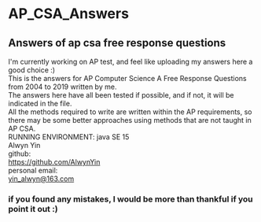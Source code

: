 # AP_CSA_Answers
## Answers of ap csa free response questions
I'm currently working on AP test, and feel like uploading my answers here a good choice :)<br/>
This is the answers for AP Computer Science A Free Response Questions from 2004 to 2019 written by me.<br/>
The answers here have all been tested if possible, and if not, it will be indicated in the file.<br/>
All the methods required to write are written within the AP requirements, so there may be some better approaches using methods that are not taught in AP CSA.<br/>
RUNNING ENVIRONMENT: java SE 15<br/>
Alwyn Yin<br/>
github:<br/>
https://github.com/AlwynYin <br/>
personal email:<br/>
yin_alwyn@163.com<br/>
### if you found any mistakes, I would be more than thankful if you point it out :)
